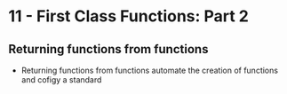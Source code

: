 # 11 - First Class Functions: Part 2

## Returning functions from functions

- Returning functions from functions automate the creation of functions and cofigy a standard
